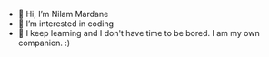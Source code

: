 - 👋 Hi, I’m Nilam Mardane 
- 👀 I’m interested in coding 
- 🌱 I keep learning and I don't have time to be bored. I am my own companion. :)


<!---
mardanenilam/mardanenilam is a ✨ special ✨ repository because its `README.md` (this file) appears on your GitHub profile.
You can click the Preview link to take a look at your changes.
--->
